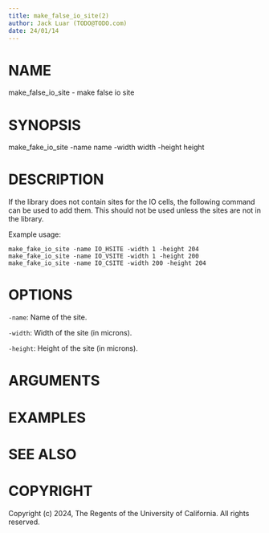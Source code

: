 ```yaml
---
title: make_false_io_site(2)
author: Jack Luar (TODO@TODO.com)
date: 24/01/14
---
```


# NAME

make_false_io_site - make false io site

# SYNOPSIS

make_fake_io_site 
    -name name
    -width width
    -height height


# DESCRIPTION

If the library does not contain sites for the IO cells, the following command can be used to add them.
This should not be used unless the sites are not in the library.

Example usage:

```
make_fake_io_site -name IO_HSITE -width 1 -height 204
make_fake_io_site -name IO_VSITE -width 1 -height 200
make_fake_io_site -name IO_CSITE -width 200 -height 204
```

# OPTIONS

`-name`:  Name of the site.

`-width`:  Width of the site (in microns).

`-height`:  Height of the site (in microns).

# ARGUMENTS

# EXAMPLES

# SEE ALSO

# COPYRIGHT

Copyright (c) 2024, The Regents of the University of California. All rights reserved.
